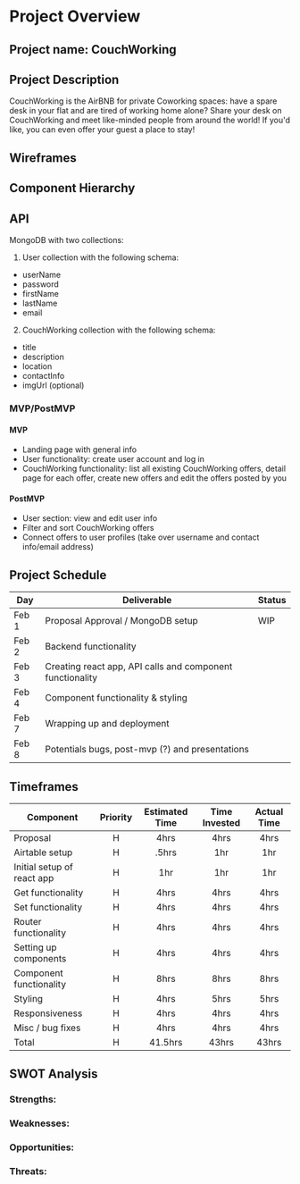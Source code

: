 # Project Overview

## Project name: CouchWorking

## Project Description

CouchWorking is the AirBNB for private Coworking spaces: have a spare desk in your flat and are tired of working home alone? Share your desk on CouchWorking and meet like-minded people from around the world! If you'd like, you can even offer your guest a place to stay!

## Wireframes


## Component Hierarchy


## API

MongoDB with two collections:

1) User collection with the following schema:
- userName
- password
- firstName
- lastName
- email

2) CouchWorking collection with the following schema:
- title
- description
- location
- contactInfo
- imgUrl (optional)

### MVP/PostMVP

#### MVP

- Landing page with general info
- User functionality: create user account and log in
- CouchWorking functionality: list all existing CouchWorking offers, detail page for each offer, create new offers and edit the offers posted by you

#### PostMVP

- User section: view and edit user info
- Filter and sort CouchWorking offers
- Connect offers to user profiles (take over username and contact info/email address)

## Project Schedule

| Day     | Deliverable                               | Status   |
| ------- | ----------------------------------------- | -------- |
| Feb 1 | Proposal Approval / MongoDB setup        |  WIP |
| Feb 2  | Backend functionality |  |
| Feb 3  | Creating react app, API calls and component functionality                          |  |
| Feb 4  | Component functionality & styling                       |  |
| Feb 7  | Wrapping up and deployment                |  |
| Feb 8  | Potentials bugs, post-mvp (?) and presentations                             |  |

## Timeframes

| Component                  | Priority | Estimated Time | Time Invested | Actual Time |
| -------------------------- | :------: | :------------: | :-----------: | :---------: |
| Proposal                   |    H     |      4hrs      |     4hrs      |    4hrs     |
| Airtable setup             |    H     |     .5hrs      |      1hr      |     1hr     |
| Initial setup of react app |    H     |      1hr       |      1hr      |     1hr     |
| Get functionality          |    H     |      4hrs      |     4hrs      |    4hrs     |
| Set functionality          |    H     |      4hrs      |     4hrs      |    4hrs     |
| Router functionality       |    H     |      4hrs      |     4hrs      |    4hrs     |
| Setting up components      |    H     |      4hrs      |     4hrs      |    4hrs     |
| Component functionality    |    H     |      8hrs      |     8hrs      |    8hrs     |
| Styling                    |    H     |      4hrs      |     5hrs      |    5hrs     |
| Responsiveness             |    H     |      4hrs      |     4hrs      |    4hrs     |
| Misc / bug fixes           |    H     |      4hrs      |     4hrs      |    4hrs     |
| Total                      |    H     |    41.5hrs     |     43hrs     |    43hrs    |

## SWOT Analysis

### Strengths:


### Weaknesses:


### Opportunities:


### Threats:

